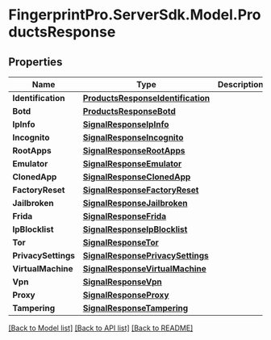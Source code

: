 # FingerprintPro.ServerSdk.Model.ProductsResponse
## Properties

Name | Type | Description | Notes
------------ | ------------- | ------------- | -------------
**Identification** | [**ProductsResponseIdentification**](ProductsResponseIdentification.md) |  | [optional] 
**Botd** | [**ProductsResponseBotd**](ProductsResponseBotd.md) |  | [optional] 
**IpInfo** | [**SignalResponseIpInfo**](SignalResponseIpInfo.md) |  | [optional] 
**Incognito** | [**SignalResponseIncognito**](SignalResponseIncognito.md) |  | [optional] 
**RootApps** | [**SignalResponseRootApps**](SignalResponseRootApps.md) |  | [optional] 
**Emulator** | [**SignalResponseEmulator**](SignalResponseEmulator.md) |  | [optional] 
**ClonedApp** | [**SignalResponseClonedApp**](SignalResponseClonedApp.md) |  | [optional] 
**FactoryReset** | [**SignalResponseFactoryReset**](SignalResponseFactoryReset.md) |  | [optional] 
**Jailbroken** | [**SignalResponseJailbroken**](SignalResponseJailbroken.md) |  | [optional] 
**Frida** | [**SignalResponseFrida**](SignalResponseFrida.md) |  | [optional] 
**IpBlocklist** | [**SignalResponseIpBlocklist**](SignalResponseIpBlocklist.md) |  | [optional] 
**Tor** | [**SignalResponseTor**](SignalResponseTor.md) |  | [optional] 
**PrivacySettings** | [**SignalResponsePrivacySettings**](SignalResponsePrivacySettings.md) |  | [optional] 
**VirtualMachine** | [**SignalResponseVirtualMachine**](SignalResponseVirtualMachine.md) |  | [optional] 
**Vpn** | [**SignalResponseVpn**](SignalResponseVpn.md) |  | [optional] 
**Proxy** | [**SignalResponseProxy**](SignalResponseProxy.md) |  | [optional] 
**Tampering** | [**SignalResponseTampering**](SignalResponseTampering.md) |  | [optional] 

[[Back to Model list]](../README.md#documentation-for-models) [[Back to API list]](../README.md#documentation-for-api-endpoints) [[Back to README]](../README.md)


